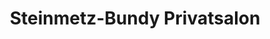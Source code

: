 ---
title: "Steinmetz-Bundy Privatsalon"
url: /wien/steinmetz-bundy-privatsalon-opernring/
shop: Friseur
---
